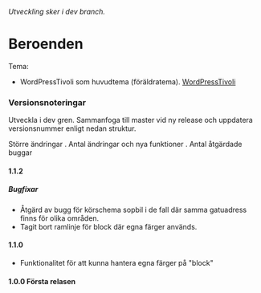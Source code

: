 _Utveckling sker i dev branch._

# Beroenden

Tema:

* WordPressTivoli som huvudtema (föräldratema).
[WordPressTivoli](https://github.com/Sundsvallskommun/WordPressTivoli)

### Versionsnoteringar 
Utveckla i dev gren. Sammanfoga till master vid ny release och uppdatera versionsnummer enligt nedan struktur.

Större ändringar . Antal ändringar och nya funktioner . Antal åtgärdade buggar

#### 1.1.2
##### Bugfixar
* Åtgärd av bugg för körschema sopbil i de fall där samma gatuadress finns för olika områden.
* Tagit bort ramlinje för block där egna färger används.

#### 1.1.0
* Funktionalitet för att kunna hantera egna färger på "block" 

#### 1.0.0 Första relasen